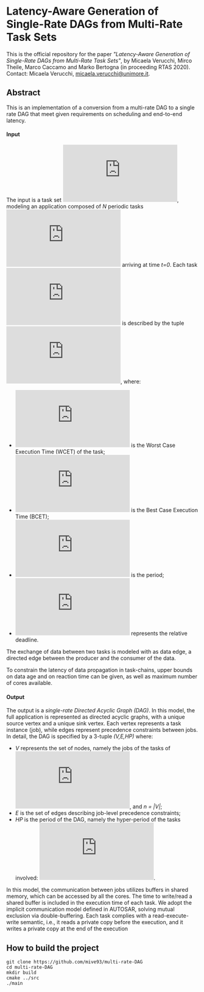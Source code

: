# Latency-Aware Generation of Single-Rate DAGs from Multi-Rate Task Sets

This is the official repository for the paper *"Latency-Aware Generation of Single-Rate DAGs from Multi-Rate Task Sets"*, by Micaela Verucchi, Mirco Theile, Marco Caccamo and Marko Bertogna (in proceeding RTAS 2020). \
Contact: Micaela Verucchi, micaela.verucchi@unimore.it.


## Abstract
This is an implementation of a conversion from a multi-rate DAG to a single rate DAG that meet given requirements on scheduling and end-to-end latency.

#### Input 
The input is a task set ![equation](https://latex.codecogs.com/gif.latex?%5CGamma), modeling an application composed of *N* periodic tasks ![equation](https://latex.codecogs.com/gif.latex?%5Ctau_x) arriving at time *t=0*. Each task ![equation](https://latex.codecogs.com/gif.latex?%5Ctau_x) is described by the tuple ![equation](https://latex.codecogs.com/gif.latex?%28WC_x%2C%20BC_x%2C%20T_x%2C%20D_x%29), where: 

* ![equation](https://latex.codecogs.com/gif.latex?WC_x%20%5Cin%20%5Cmathbb%7BR%7D) is the Worst Case Execution Time (WCET) of the task;
* ![equation](https://latex.codecogs.com/gif.latex?BC_x%20%5Cin%20%5Cmathbb%7BR%7D) is the Best Case Execution Time (BCET);
* ![equation](https://latex.codecogs.com/gif.latex?T_x%20%5Cin%20%5Cmathbb%7BN%7D) is the period;
* ![equation](https://latex.codecogs.com/gif.latex?D_x%20%5Cin%20%5Cmathbb%7BR%7D) represents the relative deadline.

The exchange of data between two tasks is modeled with as data edge, a directed edge between the producer and the consumer of the data. 

To constrain the latency of data propagation in task-chains, upper bounds on data age and on reaction time can be given, as well as maximum number of cores available. 

#### Output

The output is a *single-rate Directed Acyclic Graph (DAG)*. In this model, the full application is represented as directed acyclic graphs, with a unique source vertex and a unique sink vertex. Each vertex represents a task instance (job), while edges represent precedence constraints between jobs. In detail, the DAG is specified by a 3-tuple *(V,E,HP)* where:

* *V* represents the set of nodes, namely the jobs of the tasks of ![equation](https://latex.codecogs.com/gif.latex?%5CGamma), and *n = |V|*;
* *E* is the set of edges describing job-level precedence constraints;
* *HP* is the period of the DAG, namely the hyper-period of the tasks involved: ![equation](https://latex.codecogs.com/gif.latex?HP%20%3D%20lcm_%7B%5Cforall%20%5Ctau_x%20%5Cin%20%5CGamma%7D%20%5C%7BT_x%5C%7D).


In this model, the communication between jobs utilizes buffers in shared memory, which can be accessed by all the cores. The time to write/read a shared buffer is included in the execution time of each task. We adopt the implicit communication model defined in AUTOSAR, solving mutual exclusion via double-buffering. Each task complies with a read-execute-write semantic, i.e., it reads a private copy before the execution, and it writes a private copy at the end of the execution

## How to build the project
```
git clone https://github.com/mive93/multi-rate-DAG
cd multi-rate-DAG
mkdir build
cmake ../src
./main
```


